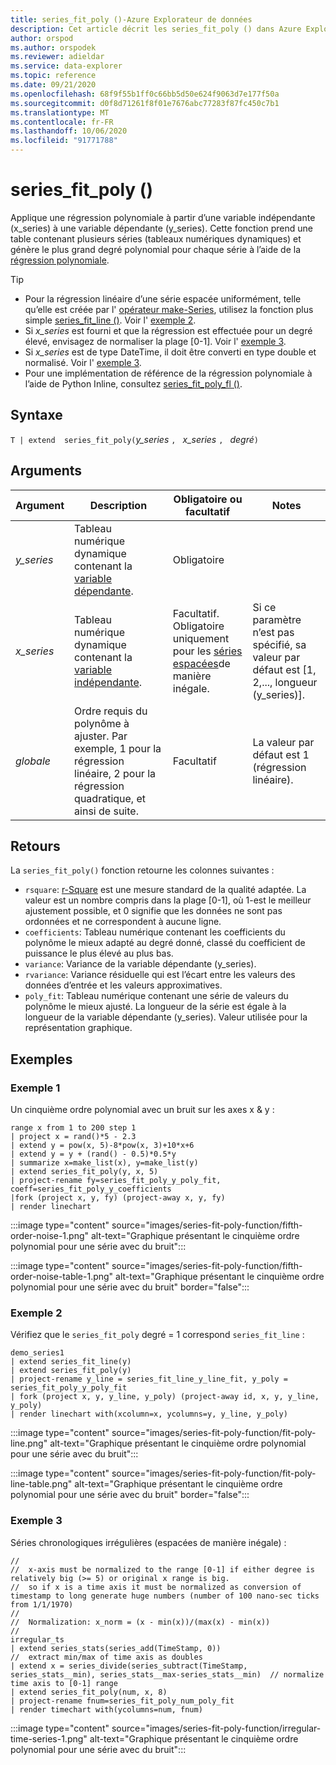 ```yaml
---
title: series_fit_poly ()-Azure Explorateur de données
description: Cet article décrit les series_fit_poly () dans Azure Explorateur de données.
author: orspod
ms.author: orspodek
ms.reviewer: adieldar
ms.service: data-explorer
ms.topic: reference
ms.date: 09/21/2020
ms.openlocfilehash: 68f9f55b1ff0c66bb5d50e624f9063d7e177f50a
ms.sourcegitcommit: d0f8d71261f8f01e7676abc77283f87fc450c7b1
ms.translationtype: MT
ms.contentlocale: fr-FR
ms.lasthandoff: 10/06/2020
ms.locfileid: "91771788"
---
```

# <a name="series_fit_poly"></a>series_fit_poly ()

Applique une régression polynomiale à partir d’une variable indépendante (x_series) à une variable dépendante (y_series). Cette fonction prend une table contenant plusieurs séries (tableaux numériques dynamiques) et génère le plus grand degré polynomial pour chaque série à l’aide de la [régression polynomiale](https://en.wikipedia.org/wiki/Polynomial_regression). 

> [!TIP]
> * Pour la régression linéaire d’une série espacée uniformément, telle qu’elle est créée par l' [opérateur make-Series](make-seriesoperator.md), utilisez la fonction plus simple [series_fit_line ()](series-fit-linefunction.md). Voir l' [exemple 2](#example-2).
> * Si *x_series* est fourni et que la régression est effectuée pour un degré élevé, envisagez de normaliser la plage [0-1]. Voir l' [exemple 3](#example-3).
> * Si *x_series* est de type DateTime, il doit être converti en type double et normalisé. Voir l' [exemple 3](#example-3).
> * Pour une implémentation de référence de la régression polynomiale à l’aide de Python Inline, consultez [series_fit_poly_fl ()](../functions-library/series-fit-poly-fl.md).


## <a name="syntax"></a>Syntaxe

`T | extend  series_fit_poly(`*y_series* `, ` *x_series* `, ` *degré*`)`
  
## <a name="arguments"></a>Arguments

|Argument| Description| Obligatoire ou facultatif| Notes|
|---|---|---|---|
| *y_series* | Tableau numérique dynamique contenant la [variable dépendante](https://en.wikipedia.org/wiki/Dependent_and_independent_variables). | Obligatoire |
| *x_series* | Tableau numérique dynamique contenant la [variable indépendante](https://en.wikipedia.org/wiki/Dependent_and_independent_variables). | Facultatif. Obligatoire uniquement pour les [séries espacées](https://en.wikipedia.org/wiki/Unevenly_spaced_time_series)de manière inégale. | Si ce paramètre n’est pas spécifié, sa valeur par défaut est [1, 2,..., longueur (y_series)].|
| *globale* | Ordre requis du polynôme à ajuster. Par exemple, 1 pour la régression linéaire, 2 pour la régression quadratique, et ainsi de suite. | Facultatif | La valeur par défaut est 1 (régression linéaire).|

## <a name="returns"></a>Retours

La `series_fit_poly()` fonction retourne les colonnes suivantes :

* `rsquare`: [r-Square](https://en.wikipedia.org/wiki/Coefficient_of_determination) est une mesure standard de la qualité adaptée. La valeur est un nombre compris dans la plage [0-1], où 1-est le meilleur ajustement possible, et 0 signifie que les données ne sont pas ordonnées et ne correspondent à aucune ligne.
* `coefficients`: Tableau numérique contenant les coefficients du polynôme le mieux adapté au degré donné, classé du coefficient de puissance le plus élevé au plus bas.
* `variance`: Variance de la variable dépendante (y_series).
* `rvariance`: Variance résiduelle qui est l’écart entre les valeurs des données d’entrée et les valeurs approximatives.
* `poly_fit`: Tableau numérique contenant une série de valeurs du polynôme le mieux ajusté. La longueur de la série est égale à la longueur de la variable dépendante (y_series). Valeur utilisée pour la représentation graphique.

## <a name="examples"></a>Exemples

### <a name="example-1"></a>Exemple 1

Un cinquième ordre polynomial avec un bruit sur les axes x & y :

<!-- csl: https://help.kusto.windows.net:443/Samples -->
```kusto
range x from 1 to 200 step 1
| project x = rand()*5 - 2.3
| extend y = pow(x, 5)-8*pow(x, 3)+10*x+6
| extend y = y + (rand() - 0.5)*0.5*y
| summarize x=make_list(x), y=make_list(y)
| extend series_fit_poly(y, x, 5)
| project-rename fy=series_fit_poly_y_poly_fit, coeff=series_fit_poly_y_coefficients
|fork (project x, y, fy) (project-away x, y, fy)
| render linechart 
```

:::image type="content" source="images/series-fit-poly-function/fifth-order-noise-1.png" alt-text="Graphique présentant le cinquième ordre polynomial pour une série avec du bruit":::

:::image type="content" source="images/series-fit-poly-function/fifth-order-noise-table-1.png" alt-text="Graphique présentant le cinquième ordre polynomial pour une série avec du bruit" border="false":::

### <a name="example-2"></a>Exemple 2

Vérifiez que le `series_fit_poly` degré = 1 correspond `series_fit_line` :

<!-- csl: https://help.kusto.windows.net:443/Samples -->
```kusto
demo_series1
| extend series_fit_line(y)
| extend series_fit_poly(y)
| project-rename y_line = series_fit_line_y_line_fit, y_poly = series_fit_poly_y_poly_fit
| fork (project x, y, y_line, y_poly) (project-away id, x, y, y_line, y_poly) 
| render linechart with(xcolumn=x, ycolumns=y, y_line, y_poly)
```

:::image type="content" source="images/series-fit-poly-function/fit-poly-line.png" alt-text="Graphique présentant le cinquième ordre polynomial pour une série avec du bruit":::

:::image type="content" source="images/series-fit-poly-function/fit-poly-line-table.png" alt-text="Graphique présentant le cinquième ordre polynomial pour une série avec du bruit" border="false":::
    
### <a name="example-3"></a>Exemple 3

Séries chronologiques irrégulières (espacées de manière inégale) :

<!-- csl: https://help.kusto.windows.net:443/Samples -->
```kusto
//
//  x-axis must be normalized to the range [0-1] if either degree is relatively big (>= 5) or original x range is big.
//  so if x is a time axis it must be normalized as conversion of timestamp to long generate huge numbers (number of 100 nano-sec ticks from 1/1/1970)
//
//  Normalization: x_norm = (x - min(x))/(max(x) - min(x))
//
irregular_ts
| extend series_stats(series_add(TimeStamp, 0))                                                                 //  extract min/max of time axis as doubles
| extend x = series_divide(series_subtract(TimeStamp, series_stats__min), series_stats__max-series_stats__min)  // normalize time axis to [0-1] range
| extend series_fit_poly(num, x, 8)
| project-rename fnum=series_fit_poly_num_poly_fit
| render timechart with(ycolumns=num, fnum)
```
:::image type="content" source="images/series-fit-poly-function/irregular-time-series-1.png" alt-text="Graphique présentant le cinquième ordre polynomial pour une série avec du bruit":::
